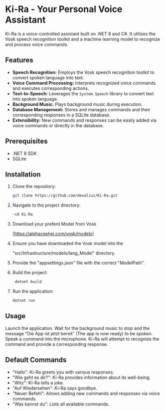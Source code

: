 # Ki-Ra - Your Personal Voice Assistant

Ki-Ra is a voice-controlled assistant built on .NET 8 and C#. It utilizes the Vosk speech recognition toolkit and a machine learning model to recognize and process voice commands.

## Features

* **Speech Recognition:** Employs the Vosk speech recognition toolkit to convert spoken language into text.
* **Voice Command Processing:** Interprets recognized voice commands and executes corresponding actions.
* **Text-to-Speech:** Leverages the `System.Speech` library to convert text into spoken language.
* **Background Music:** Plays background music during execution.
* **Database Management:** Stores and manages commands and their corresponding responses in a SQLite database.
* **Extensibility:** New commands and responses can be easily added via voice commands or directly in the database.

## Prerequisites

* .NET 8 SDK
* SQLite

## Installation

1. Clone the repository: 
   ```bash
   git clone https://github.com/devaliuz/Ki-Ra.git

2. Navigate to the project directory:
   ```bash
   -cd Ki-Ra
   
3. Download your preferd Model from Vosk
   
   [https://alphacephei.com/vosk/models]
   
4. Ensure you have downloaded the Vosk model into the 

    "src/Infrastructure/models/lang_Model"
    directory.

5. Provide the "appsettings.json" file with the correct "ModelPath".

6. Build the project:
   ```bash
    dotnet build

7. Run the application:
   ```bash
   dotnet run

## Usage

Launch the application.
Wait for the background music to stop and the message "Die App ist jetzt bereit" (The app is now ready) to be spoken.
Speak a command into the microphone.
Ki-Ra will attempt to recognize the command and provide a corresponding response.

## Default Commands

* "Hallo": Ki-Ra greets you with various responses.
* "Wie geht es dir?": Ki-Ra provides information about its well-being.
* "Witz": Ki-Ra tells a joke.
* "Auf Wiedersehen": Ki-Ra says goodbye.
* "Neuer Befehl": Allows adding new commands and responses via voice commands.
* "Was kannst du": Lists all available commands.
